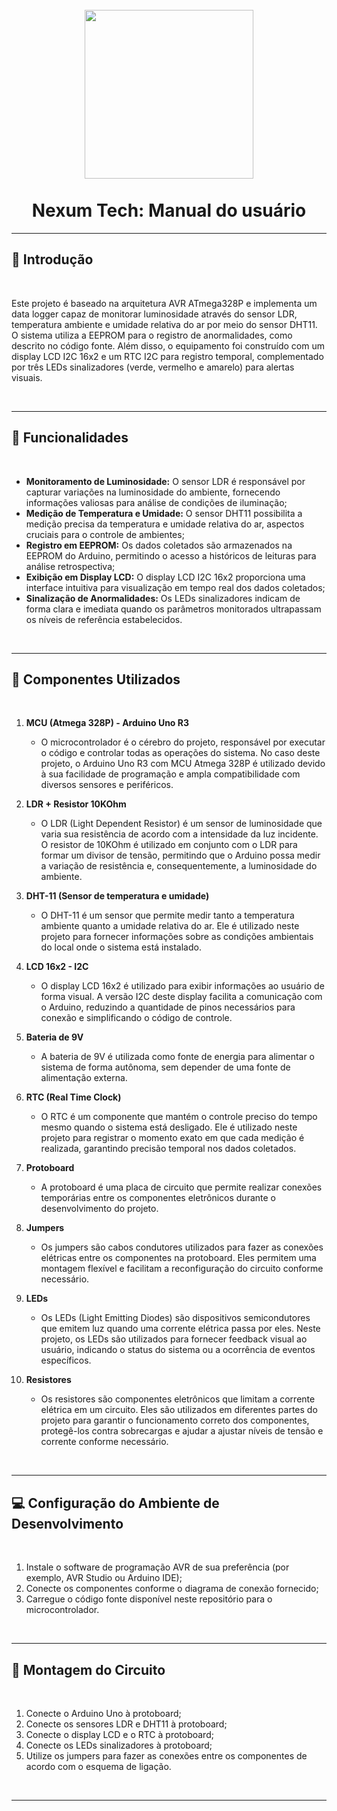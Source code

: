 <h1 align="center"> 
<br>
    <img src="./Assets/Title.PNG" width="270">
<br>
<br>
Nexum Tech: Manual do usuário
</h1>

<hr />

## :blue_book: Introdução

<br>

Este projeto é baseado na arquitetura AVR ATmega328P e implementa um data logger capaz de monitorar luminosidade através do sensor LDR, temperatura ambiente e umidade relativa do ar por meio do sensor DHT11. O sistema utiliza a EEPROM para o registro de anormalidades, como descrito no código fonte. Além disso, o equipamento foi construído com um display LCD I2C 16x2 e um RTC I2C para registro temporal, complementado por três LEDs sinalizadores (verde, vermelho e amarelo) para alertas visuais.

<br>

<hr />

## :hammer: Funcionalidades

<br>

- **Monitoramento de Luminosidade:** O sensor LDR é responsável por capturar variações na luminosidade do ambiente, fornecendo informações valiosas para análise de condições de iluminação;
- **Medição de Temperatura e Umidade:** O sensor DHT11 possibilita a medição precisa da temperatura e umidade relativa do ar, aspectos cruciais para o controle de ambientes;
- **Registro em EEPROM:** Os dados coletados são armazenados na EEPROM do Arduino, permitindo o acesso a históricos de leituras para análise retrospectiva;
- **Exibição em Display LCD:** O display LCD I2C 16x2 proporciona uma interface intuitiva para visualização em tempo real dos dados coletados;
- **Sinalização de Anormalidades:** Os LEDs sinalizadores indicam de forma clara e imediata quando os parâmetros monitorados ultrapassam os níveis de referência estabelecidos.

<br>

<hr />

## :rocket: Componentes Utilizados 
<br>

1. **MCU (Atmega 328P) - Arduino Uno R3**
   - O microcontrolador é o cérebro do projeto, responsável por executar o código e controlar todas as operações do sistema. No caso deste projeto, o Arduino Uno R3 com MCU Atmega 328P é utilizado devido à sua facilidade de programação e ampla compatibilidade com diversos sensores e periféricos.

2. **LDR + Resistor 10KOhm**
   - O LDR (Light Dependent Resistor) é um sensor de luminosidade que varia sua resistência de acordo com a intensidade da luz incidente. O resistor de 10KOhm é utilizado em conjunto com o LDR para formar um divisor de tensão, permitindo que o Arduino possa medir a variação de resistência e, consequentemente, a luminosidade do ambiente.

3. **DHT-11 (Sensor de temperatura e umidade)**
   - O DHT-11 é um sensor que permite medir tanto a temperatura ambiente quanto a umidade relativa do ar. Ele é utilizado neste projeto para fornecer informações sobre as condições ambientais do local onde o sistema está instalado.

4. **LCD 16x2 - I2C**
   - O display LCD 16x2 é utilizado para exibir informações ao usuário de forma visual. A versão I2C deste display facilita a comunicação com o Arduino, reduzindo a quantidade de pinos necessários para conexão e simplificando o código de controle.

5. **Bateria de 9V**
   - A bateria de 9V é utilizada como fonte de energia para alimentar o sistema de forma autônoma, sem depender de uma fonte de alimentação externa.

6. **RTC (Real Time Clock)**
   - O RTC é um componente que mantém o controle preciso do tempo mesmo quando o sistema está desligado. Ele é utilizado neste projeto para registrar o momento exato em que cada medição é realizada, garantindo precisão temporal nos dados coletados.

7. **Protoboard**
   - A protoboard é uma placa de circuito que permite realizar conexões temporárias entre os componentes eletrônicos durante o desenvolvimento do projeto.

8. **Jumpers**
   - Os jumpers são cabos condutores utilizados para fazer as conexões elétricas entre os componentes na protoboard. Eles permitem uma montagem flexível e facilitam a reconfiguração do circuito conforme necessário.

9. **LEDs**
   - Os LEDs (Light Emitting Diodes) são dispositivos semicondutores que emitem luz quando uma corrente elétrica passa por eles. Neste projeto, os LEDs são utilizados para fornecer feedback visual ao usuário, indicando o status do sistema ou a ocorrência de eventos específicos.

10. **Resistores**
    - Os resistores são componentes eletrônicos que limitam a corrente elétrica em um circuito. Eles são utilizados em diferentes partes do projeto para garantir o funcionamento correto dos componentes, protegê-los contra sobrecargas e ajudar a ajustar níveis de tensão e corrente conforme necessário.

<br>
<hr />

## :computer: Configuração do Ambiente de Desenvolvimento 
<br>

1. Instale o software de programação AVR de sua preferência (por exemplo, AVR Studio ou Arduino IDE);
2. Conecte os componentes conforme o diagrama de conexão fornecido;
3. Carregue o código fonte disponível neste repositório para o microcontrolador.
<br>
<hr />

## :paperclip: Montagem do Circuito 
<br>

1. Conecte o Arduino Uno à protoboard;
2. Conecte os sensores LDR e DHT11 à protoboard;
3. Conecte o display LCD e o RTC à protoboard;
4. Conecte os LEDs sinalizadores à protoboard;
5. Utilize os jumpers para fazer as conexões entre os componentes de acordo com o esquema de ligação.
<br>
<hr />
